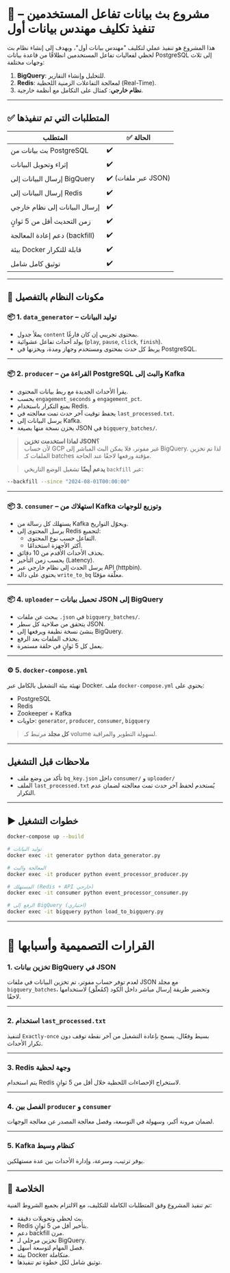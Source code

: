 # 🎯 مشروع بث بيانات تفاعل المستخدمين – تنفيذ تكليف مهندس بيانات أول

هذا المشروع هو تنفيذ عملي لتكليف "مهندس بيانات أول"، ويهدف إلى إنشاء نظام بث لحظي لفعاليات تفاعل المستخدمين انطلاقًا من قاعدة بيانات PostgreSQL إلى ثلاث وجهات مختلفة:

1. **BigQuery**: للتحليل وإنشاء التقارير.
2. **Redis**: لمعالجة التفاعلات الزمنية اللحظية (Real-Time).
3. **نظام خارجي**: كمثال على التكامل مع أنظمة خارجية.

---

## ✅ المتطلبات التي تم تنفيذها

| المتطلب | ✅ الحالة |
|---------|-----------|
| بث بيانات من PostgreSQL | ✔️ |
| إثراء وتحويل البيانات | ✔️ |
| إرسال البيانات إلى BigQuery | ✔️ (عبر ملفات JSON) |
| إرسال البيانات إلى Redis | ✔️ |
| إرسال البيانات إلى نظام خارجي | ✔️ |
| زمن التحديث أقل من 5 ثوانٍ | ✔️ |
| دعم إعادة المعالجة (backfill) | ✔️ |
| بيئة Docker قابلة للتكرار | ✔️ |
| توثيق كامل شامل | ✔️ |

---

## 🧱 مكونات النظام بالتفصيل

### 📦 1. `data_generator` – توليد البيانات
- يملأ جدول `content` بمحتوى تجريبي إن كان فارغًا.
- يولد أحداث تفاعل عشوائية (`play`, `pause`, `click`, `finish`).
- يربط كل حدث بمحتوى ومستخدم وجهاز ومدة، ويخزنها في PostgreSQL.

---

### 📦 2. `producer` – القراءة من PostgreSQL والبث إلى Kafka
- يقرأ الأحداث الجديدة مع ربط بيانات المحتوى.
- يحسب `engagement_seconds` و `engagement_pct`.
- يمنع التكرار باستخدام Redis.
- يحفظ توقيت آخر حدث تمت معالجته في `last_processed.txt`.
- يرسل البيانات إلى Kafka.
- يخزن نسخة منها بصيغة JSON في `bigquery_batches/`.

> **لماذا استخدمت تخزين JSON؟**  
> لأن حساب GCP غير مفوتر، فلا يمكن البث المباشر إلى BigQuery. لذا تم تخزين الملفات كـ batches مؤقتة ورفعها لاحقًا عند الحاجة.

> **يدعم أيضًا** تشغيل الوضع التاريخي `backfill` عبر:
```bash
--backfill --since "2024-08-01T00:00:00"
```

---

### 📦 3. `consumer` – استهلاك من Kafka وتوزيع للوجهات
- يستهلك كل رسالة من Kafka ويحوّل التواريخ.
- يرسل المحتوى إلى Redis لتجميع:
  - التفاعل حسب نوع المحتوى.
  - أكثر الأجهزة استخدامًا.
- يحذف الأحداث الأقدم من 10 دقائق.
- يحسب زمن التأخير (Latency).
- يرسل الحدث إلى نظام خارجي عبر API (httpbin).
- يحتوي على دالة `write_to_bq` معلّقة مؤقتًا.

---

### 📦 4. `uploader` – تحميل بيانات JSON إلى BigQuery
- يبحث عن ملفات `.json` في `bigquery_batches/`.
- يتحقق من صلاحية كل سطر JSON.
- ينشئ نسخة نظيفة ويرفعها إلى BigQuery.
- يحذف الملفات بعد الرفع.
- يعمل كل 5 ثوانٍ في حلقة مستمرة.

---


### ⚙️ 5. `docker-compose.yml`
تهيئة بيئة التشغيل بالكامل عبر Docker.
ملف `docker-compose.yml` يحتوي على:

- PostgreSQL
- Redis
- Zookeeper + Kafka
- حاويات: `generator`, `producer`, `consumer`, `bigquery`

> **كل مجلد** مرتبط كـ volume لسهولة التطوير والمراقبة.

---
##  ملاحظات قبل التشغيل

- تأكد من وضع ملف `bq_key.json` داخل `consumer/` و `uploader/`
- الملف `last_processed.txt` يُستخدم لحفظ آخر حدث تمت معالجته لضمان عدم التكرار.

---

## ▶️ خطوات التشغيل

```bash
docker-compose up --build

# توليد البيانات
docker exec -it generator python data_generator.py

# المعالجة والبث
docker exec -it producer python event_processor_producer.py

# المستهلك (Redis + API خارجي)
docker exec -it consumer python event_processor_consumer.py

# الرفع إلى BigQuery (اختياري)
docker exec -it bigquery python load_to_bigquery.py
```

---

# 🧩 القرارات التصميمية وأسبابها

### 1. تخزين بيانات BigQuery في JSON
لعدم توفر حساب مفوتر، تم تخزين البيانات في ملفات JSON مع مجلد `bigquery_batches`، وتحضير طريقة إرسال مباشر داخل الكود (كمُعلّق) لاستخدامها لاحقًا.

---

### 2. استخدام `last_processed.txt`
لتنفيذ `Exactly-once` بسيط وفعّال، يسمح بإعادة التشغيل من آخر نقطة توقف دون تكرار الأحداث.

---

### 3. Redis وجهة لحظية
يتم استخدام Redis لاستخراج الإحصاءات اللحظية خلال أقل من 5 ثوانٍ.

---

### 4. الفصل بين `producer` و `consumer`
لضمان مرونة أكبر، وسهولة في التوسعة، وفصل معالجة المصدر عن معالجة الوجهات.

---

### 5. Kafka كنظام وسيط
يوفر ترتيب، وسرعة، وإدارة الأحداث بين عدة مستهلكين.

---


## 🧠 الخلاصة

تم تنفيذ المشروع وفق المتطلبات الكاملة للتكليف، مع الالتزام بجميع الشروط الفنية:
- بث لحظي وتحويلات دقيقة.
- Redis بتأخير أقل من 5 ثوانٍ.
- دعم backfill مرن.
- تخزين مرحلي لـ BigQuery.
- فصل المهام لتوسعة أسهل.
- بيئة Docker متكاملة.
- توثيق شامل لكل خطوة تم تنفيذها.
